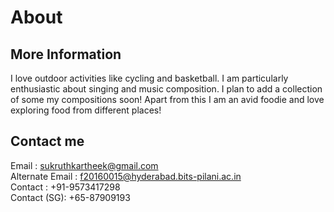 # About

## More Information
I love outdoor activities like cycling and basketball. I am particularly enthusiastic about singing and music composition. I plan to add a collection of some my compositions soon! Apart from this I am an avid foodie and love exploring food from different places!

## Contact me
Email : [sukruthkartheek@gmail.com](mailto:sukruthkartheek@gmail.com)<br/>
Alternate Email : [f20160015@hyderabad.bits-pilani.ac.in](mailto:f20160015@hyderabad.bits-pilani.ac.in)<br/>
Contact : +91-9573417298<br/>
Contact (SG): +65-87909193<br/>